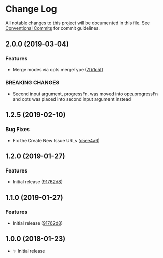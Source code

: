 # Change Log

All notable changes to this project will be documented in this file.
See [Conventional Commits](https://conventionalcommits.org) for commit guidelines.

## 2.0.0 (2019-03-04)

### Features

- Merge modes via opts.mergeType ([7fb1c5f](https://gitlab.com/codsen/codsen/commit/7fb1c5f))

### BREAKING CHANGES

- Second input argument, progressFn, was moved into opts.progressFn and opts was
placed into second input argument instead

## 1.2.5 (2019-02-10)

### Bug Fixes

- Fix the Create New Issue URLs ([c5ee4a6](https://gitlab.com/codsen/codsen/commit/c5ee4a6))

## 1.2.0 (2019-01-27)

### Features

- Initial release ([91762d8](https://gitlab.com/codsen/codsen/tree/master/packages/ranges-process-outside/commits/91762d8))

## 1.1.0 (2019-01-27)

### Features

- Initial release ([91762d8](https://gitlab.com/codsen/codsen/tree/master/packages/ranges-process-outside/commits/91762d8))

## 1.0.0 (2018-01-23)

- ✨ Initial release
